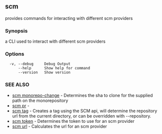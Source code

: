 ## scm

provides commands for interacting with different scm providers

### Synopsis

a CLI used to interact with different scm providers

### Options

```
  -v, --debug     Debug Output
      --help      Show help for command
      --version   Show version
```

### SEE ALSO

* [scm monorepo-change](scm_monorepo-change.md)	 - Determines the sha to clone for the supplied path on the monorepository
* [scm pr](scm_pr.md)	 - 
* [scm tag](scm_tag.md)	 - Creates a tag using the SCM api, will determine the repository url from the current directory, or can be overridden with --repository.
* [scm token](scm_token.md)	 - Determines the token to use for an scm provider
* [scm url](scm_url.md)	 - Calculates the url for an scm provider

